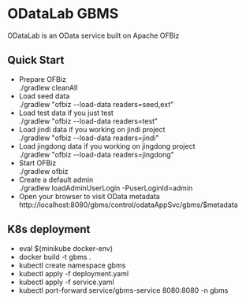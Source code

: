 # ODataLab GBMS
ODataLab is an OData service built on Apache OFBiz

## Quick Start
+ Prepare OFBiz<br>./gradlew cleanAll
+ Load seed data<br>./gradlew "ofbiz --load-data readers=seed,ext"
+ Load test data if you just test<br>./gradlew "ofbiz --load-data readers=test"
+ Load jindi data if you working on jindi project<br>./gradlew "ofbiz --load-data readers=jindi"
+ Load jingdong data if you working on jingdong project<br>./gradlew "ofbiz --load-data readers=jingdong"
+ Start OFBiz<br>./gradlew ofbiz
+ Create a default admin<br>./gradlew loadAdminUserLogin -PuserLoginId=admin
+ Open your browser to visit OData metadata<br>http://localhost:8080/gbms/control/odataAppSvc/gbms/$metadata

## K8s deployment
+ eval $(minikube docker-env)
+ docker build -t gbms .
+ kubectl create namespace gbms
+ kubectl apply -f deployment.yaml
+ kubectl apply -f service.yaml
+ kubectl port-forward service/gbms-service 8080:8080 -n gbms
